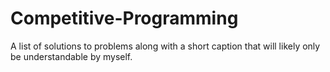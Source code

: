 # Competitive-Programming
A list of solutions to problems along with a short caption that will likely only be understandable by myself.
